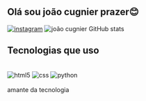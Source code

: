 ## Olá sou joão cugnier prazer😊

[![instagram](https://img.shields.io/badge/Instagram-E4405F?style=for-the-badge&logo=instagram&logoColor=white)](https://instagram.com/joaoguilhermecugnier)
![joão cugnier GitHub stats](https://github-readme-stats.vercel.app/api?username=cugnier&show_icons=true&theme=radical)

## Tecnologias que uso
<div style="display: inline_block"><br/>
<img align="center" alt="html5" src="https://img.shields.io/badge/HTML5-E34F26?style=for-the-badge&logo=html5&logoColor=white" />
<img align="center" alt="css" src="https://img.shields.io/badge/CSS3-1572B6?style=for-the-badge&logo=css3&logoColor=white" />
<img align="center" alt="python" src="https://img.shields.io/badge/Python-3776AB?style=for-the-badge&logo=python&logoColor=white" />
</div><br>
amante da tecnologia 
